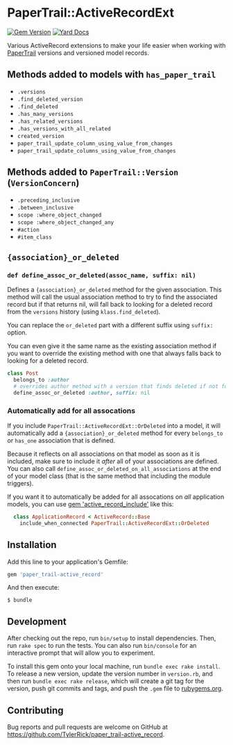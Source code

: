 # PaperTrail::ActiveRecordExt

[![Gem Version][1]][2]
[![Yard Docs](http://img.shields.io/badge/yard-docs-blue.svg)](https://rdoc.info/github/TylerRick/paper_trail-active_record/master)

Various ActiveRecord extensions to make your life easier when working with
[PaperTrail](https://github.com/paper-trail-gem/paper_trail) versions and versioned model records.

## Methods added to models with `has_paper_trail`

- `.versions`
- `.find_deleted_version`
- `.find_deleted`
- `.has_many_versions`
- `.has_related_versions`
- `.has_versions_with_all_related`
- `created_version`
- `paper_trail_update_column_using_value_from_changes`
- `paper_trail_update_columns_using_value_from_changes`

## Methods added to `PaperTrail::Version` (`VersionConcern`)

- `.preceding_inclusive`
- `.between_inclusive`
- `scope :where_object_changed`
- `scope :where_object_changed_any`
- `#action`
- `#item_class`

## `{association}_or_deleted`

### `def define_assoc_or_deleted(assoc_name, suffix: nil)`

Defines a `{association}_or_deleted` method for the given association. This method will call
the usual association method to try to find the associated record but if that returns nil,
will fall back to looking for a deleted record from the `versions` history (using
`klass.find_deleted`).

You can replace the `or_deleted` part with a different suffix using `suffix:` option.

You can even give it the same name as the existing association method if you want to override
the existing method with one that always falls back to looking for a deleted record.

```ruby
class Post
  belongs_to :author
  # overrides author method with a version that finds deleted if not found
  define_assoc_or_deleted :author, suffix: nil
```

### Automatically add for all assocations

If you include `PaperTrail::ActiveRecordExt::OrDeleted` into a model, it will automatically add a `{association}_or_deleted`
method for every `belongs_to` or `has_one` association that is defined.

Because it reflects on all associations on that model as soon as it is included, make sure to
include it *after* all of your associations are defined. You can also call
`define_assoc_or_deleted_on_all_associations` at the end of your model class (that is the same
method that including the module triggers).

If you want it to automatically be added for all assocations on *all* application models, you can
use [gem 'active_record_include'](https://github.com/TylerRick/active_record_include) like this:

```ruby
  class ApplicationRecord < ActiveRecord::Base
    include_when_connected PaperTrail::ActiveRecordExt::OrDeleted
```


## Installation

Add this line to your application's Gemfile:

```ruby
gem 'paper_trail-active_record'
```

And then execute:

    $ bundle

## Development

After checking out the repo, run `bin/setup` to install dependencies. Then, run `rake spec` to run the tests. You can also run `bin/console` for an interactive prompt that will allow you to experiment.

To install this gem onto your local machine, run `bundle exec rake install`. To release a new version, update the version number in `version.rb`, and then run `bundle exec rake release`, which will create a git tag for the version, push git commits and tags, and push the `.gem` file to [rubygems.org](https://rubygems.org).

## Contributing

Bug reports and pull requests are welcome on GitHub at
https://github.com/TylerRick/paper_trail-active_record.

[1]: https://badge.fury.io/rb/paper_trail-active_record.svg
[2]: https://rubygems.org/gems/paper_trail-active_record
